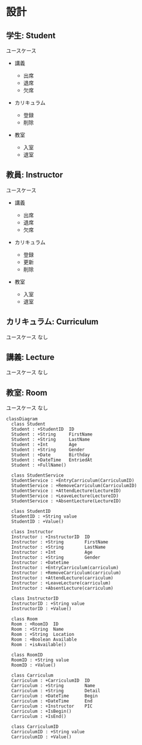 # 設計

## 学生: Student

ユースケース
- 講義
  + 出席
  + 退席
  + 欠席

- カリキュラム
  + 登録
  + 削除

- 教室
  + 入室
  + 退室

## 教員: Instructor

ユースケース
- 講義
  + 出席
  + 退席
  + 欠席

- カリキュラム
  + 登録
  + 更新
  + 削除
 

- 教室
  + 入室
  + 退室
  

## カリキュラム: Curriculum
ユースケース
なし

## 講義: Lecture

ユースケース
なし


## 教室: Room
ユースケース
なし


```mermaid
classDiagram
  class Student
  Student : +StudentID  ID
  Student : +String     FirstName
  Student : +String     LastName
  Student : +Int        Age
  Student : +String     Gender
  Student : +Date       Birthday
  Student : +DateTime   EntriedAt
  Student : +FullName()

  class StudentService
  StudentService : +EntryCarriculum(CarriculumID)
  StudentService : +RemoveCarriculum(CarriculumID)
  StudentService : +AttendLecture(LectureID)
  StudentService : +LeaveLecture(LectureID)
  StudentService : +AbsentLecture(LectureID)

  class StudentID
  StudentID : +String value
  StudentID : +Value()
  
  class Instructor
  Instructor : +InstructorID  ID
  Instructor : +String        FirstName
  Instructor : +String        LastName
  Instructor : +Int           Age
  Instructor : +String        Gender
  Instructor : +Datetime      
  Instructor : +EntryCarriculum(carriculum)
  Instructor : +RemoveCarriculum(carriculum)
  Instructor : +AttendLecture(carriculum)
  Instructor : +LeaveLecture(carriculum)
  Instructor : +AbsentLecture(carriculum)

  class InstructorID
  InstructorID : +String value
  InstructorID : +Value()

  class Room
  Room : +RoomID  ID
  Room : +String  Name
  Room : +String  Location
  Room : +Boolean Available
  Room : +isAvailable()

  class RoomID
  RoomID : +String value
  RoomID : +Value()

  class Carriculum
  Carriculum : +CarriculumID  ID
  Carriculum : +String        Name
  Carriculum : +String        Detail
  Carriculum : +DateTime      Begin
  Carriculum : +DateTime      End
  Carriculum : +Instructor    PIC
  Carriculum : +IsBegin()
  Carriculum : +IsEnd()

  class CarriculumID
  CarriculumID : +String value
  CarriculumID : +Value()
```

